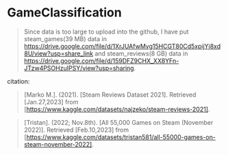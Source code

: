 # GameClassification
> Since data is too large to upload into the github, I have put 
  >steam_games(39 MB) data in https://drive.google.com/file/d/1XrJUAfwMvg15HCGT80Cd5xpijYj8xd8U/view?usp=share_link and 
  >steam_reviews(8 GB) data in https://drive.google.com/file/d/159DFZ9CHX_XX8YFn-JTzw4PSOHzuIPSY/view?usp=sharing.


citation:

>[Marko M.]. (2021). [Steam Reviews Dataset 2021]. Retrieved [Jan.27,2023] from [https://www.kaggle.com/datasets/najzeko/steam-reviews-2021].

>[Tristan]. (2022; Nov.8th). [All 55,000 Games on Steam (November 2022)]. Retrieved [Feb.10,2023] from [https://www.kaggle.com/datasets/tristan581/all-55000-games-on-steam-november-2022].
